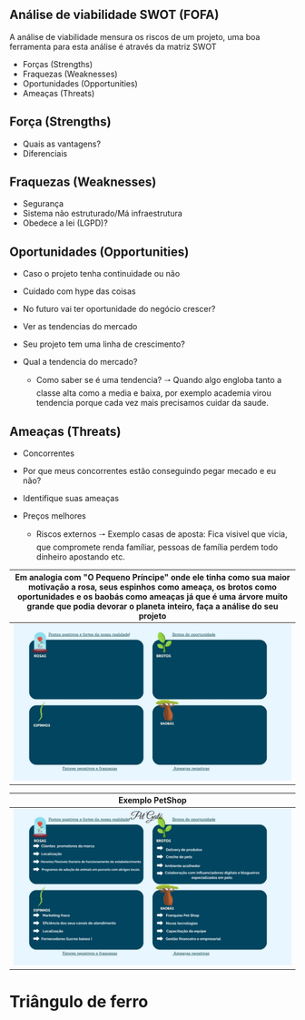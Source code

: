 ## Análise de viabilidade SWOT (FOFA)
A análise de viabilidade mensura os riscos de um projeto, uma boa ferramenta para esta análise é através da matriz SWOT

- Forças (Strengths)
- Fraquezas (Weaknesses)
- Oportunidades (Opportunities)
- Ameaças (Threats)

## Força (Strengths)
- Quais as vantagens?
- Diferenciais

## Fraquezas (Weaknesses)
- Segurança
- Sistema não estruturado/Má infraestrutura
- Obedece a lei (LGPD)?

## Oportunidades (Opportunities)
- Caso o projeto tenha continuidade ou não
- Cuidado com hype das coisas
- No futuro vai ter oportunidade do negócio crescer?
- Ver as tendencias do mercado
- Seu projeto tem uma linha de crescimento? 
- Qual a tendencia do mercado?

  - Como saber se é uma tendencia?
  🠒 Quando algo engloba tanto a classe alta como a media e baixa, por exemplo academia virou tendencia porque cada vez mais precisamos cuidar da saude.

## Ameaças (Threats)
- Concorrentes
- Por que meus concorrentes estão conseguindo pegar mecado e eu não?
- Identifique suas ameaças
- Preços melhores

  - Riscos externos
  🠒 Exemplo casas de aposta: Fica visivel que vicia, que compromete renda famíliar, pessoas de família perdem todo dinheiro apostando etc.

|Em analogia com "O Pequeno Príncipe" onde ele tinha como sua maior motivação a rosa, seus espinhos como ameaça, os brotos como oportunidades e os baobás como ameaças já que é uma árvore muito grande que podia devorar o planeta inteiro, faça a análise do seu projeto|
|:-:|
|![Matriz](fofa.jpg)|

|Exemplo PetShop|
|:-:|
|![Matriz](fofapetshop.png)|

# Triângulo de ferro 

